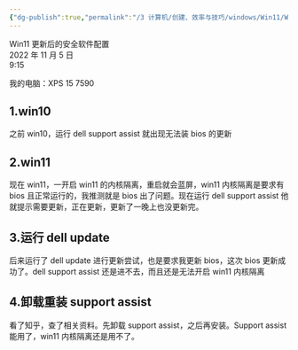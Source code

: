 ```yaml
---
{"dg-publish":true,"permalink":"/3 计算机/创建、效率与技巧/windows/Win11/Win11更新后的安全软件配置/","title":"Win11更新后的安全软件配置"}
---
```



Win11 更新后的安全软件配置  
2022 年 11 月 5 日  
9:15

我的电脑：XPS 15 7590
## 1.win10
之前 win10，运行 dell support assist 就出现无法装 bios 的更新
## 2.win11
现在 win11，一开启 win11 的内核隔离，重启就会蓝屏，win11 内核隔离是要求有 bios 且正常运行的，我推测就是 bios 出了问题。现在运行 dell support assist 他就提示需要更新，正在更新，更新了一晚上也没更新完。
## 3.运行 dell update
后来运行了 dell update 进行更新尝试，也是要求我更新 bios，这次 bios 更新成功了。dell support assist 还是进不去，而且还是无法开启 win11 内核隔离
## 4.卸载重装 support assist
看了知乎，查了相关资料。先卸载 support assist，之后再安装。Support assist 能用了，win11 内核隔离还是用不了。